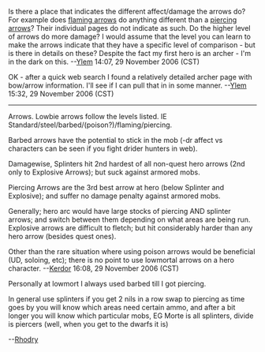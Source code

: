 Is there a place that indicates the different affect/damage the arrows
do? For example does [flaming arrows](Flaming_Arrow.md "wikilink") do
anything different than a [piercing
arrows](Piercing_Arrow.md "wikilink")? Their individual pages do not
indicate as such. Do the higher level of arrows do more damage? I would
assume that the level you can learn to make the arrows indicate that
they have a specific level of comparison - but is there in details on
these? Despite the fact my first hero is an archer - I'm in the dark on
this. --[Ylem](User:Ylem.md "wikilink") 14:07, 29 November 2006 (CST)

OK - after a quick web search I found a relatively detailed archer page
with bow/arrow information. I'll see if I can pull that in in some
manner. --[Ylem](User:Ylem.md "wikilink") 15:32, 29 November 2006 (CST)

------------------------------------------------------------------------

Arrows. Lowbie arrows follow the levels listed. IE
Standard/steel/barbed/(poison?)/flaming/piercing.

Barbed arrows have the potential to stick in the mob (-dr affect vs
characters can be seen if you fight drider hunters in web).

Damagewise, Splinters hit 2nd hardest of all non-quest hero arrows (2nd
only to Explosive Arrows); but suck against armored mobs.

Piercing Arrows are the 3rd best arrow at hero (below Splinter and
Explosive); and suffer no damage penalty against armored mobs.

Generally; hero arc would have large stocks of piercing AND splinter
arrows; and switch between them depending on what areas are being run.
Explosive arrows are difficult to fletch; but hit considerably harder
than any hero arrow (besides quest ones).

Other than the rare situation where using poison arrows would be
beneficial (UD, soloing, etc); there is no point to use lowmortal arrows
on a hero character. --[Kerdor](User:Kerdor.md "wikilink") 16:08, 29
November 2006 (CST)

Personally at lowmort I always used barbed till I got piercing.

In general use splinters if you get 2 nils in a row swap to piercing as
time goes by you will know which areas need certain ammo, and after a
bit longer you will know which particular mobs, EG Morte is all
splinters, divide is piercers (well, when you get to the dwarfs it is)

--[Rhodry](User:Redwinter.md "wikilink")
